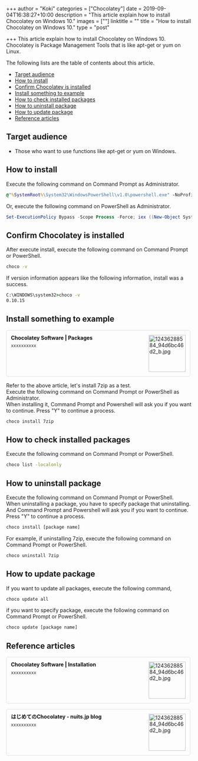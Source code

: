 +++
author = "Koki"
categories = ["Chocolatey"]
date = 2019-09-04T16:38:27+10:00
description = "This article explain how to install Chocolatey on Windows 10."
images = [""]
linktitle = ""
title = "How to install Chocolatey on Windows 10."
type = "post"

+++
This article explain how to install Chocolatey on Windows 10.  
Chocolatey is Package Management Tools that is like apt-get or yum on Linux.

The following lists are the table of contents about this article.

- <font color="#1111cc">[Target audience](#target-audience)</font>
- <font color="#1111cc">[How to install](#how-to-install)</font>
- <font color="#1111cc">[Confirm Chocolatey is installed](#confirm-chocolatey-is-installed)</font>
- <font color="#1111cc">[Install something to example](#install-something-to-example)</font>
- <font color="#1111cc">[How to check installed packages](#how-to-check-installed-packages)</font>
- <font color="#1111cc">[How to uninstall package](#how-to-uninstall-package)</font>
- <font color="#1111cc">[How to update package](#how-to-update-package)</font>
- <font color="#1111cc">[Reference articles](#reference-articles)</font>

## Target audience
- Those who want to use functions like apt-get or yum on Windows.


## How to install
Execute the following command on Command Prompt as Administrator.
```bat
@"%SystemRoot%\System32\WindowsPowerShell\v1.0\powershell.exe" -NoProfile -InputFormat None -ExecutionPolicy Bypass -Command "iex ((New-Object System.Net.WebClient).DownloadString('https://chocolatey.org/install.ps1'))" && SET "PATH=%PATH%;%ALLUSERSPROFILE%\chocolatey\bin"
```

Or, execute the following command on PowerShell as Administrator.
```powershell
Set-ExecutionPolicy Bypass -Scope Process -Force; iex ((New-Object System.Net.WebClient).DownloadString('https://chocolatey.org/install.ps1'))
```


## Confirm Chocolatey is installed
After execute install, execute the following command on Command Prompt or PowerShell.
```bat
choco -v
```
If version information appears like the following information, install was a success.
```bat
C:\WINDOWS\system32>choco -v
0.10.15
```


## Install something to example
<div class="blog-card" style="padding:12px;margin:15px 0;border:1px solid #ddd;word-wrap:break-word;max-width:474px;width:auto;border-radius:5px;"><div class="blog-card-thumbnail" style="float:right;"><a href="https://chocolatey.org/packages" class="blog-card-thumbnail-link" target="_blank"><img src="http://capture.heartrails.com/120x120/shorten?https://chocolatey.org/packages" class="blog-card-thumb-image wp-post-image" alt="12436288584_94d6bc46d2_b.jpg" style="width:100px;height:100px;"></a></div><div class="blog-card-content" style="margin-left:0;margin-right:110px;line-height:120%;"><div class="blog-card-title" style="margin-bottom:5px;"><a href="https://chocolatey.org/packages" class="blog-card-title-link" style="font-weight:bold;text-decoration:none;color:#111;" target="_blank">Chocolatey Software | Packages</a></div><div class="blog-card-excerpt" style="color:#333;font-size:90%;">xxxxxxxxxx</div></div><div class="blog-card-footer" style="font-size:70%;color:#777;margin-top:10px;clear:both;"><span class="blog-card-hatena"><a href="http://b.hatena.ne.jp/entry/https://chocolatey.org/packages" target="_blank"><img border="0" src="http://b.hatena.ne.jp/entry/image/https://chocolatey.org/packages" border="0" alt="" /></a></span></div></div>

Refer to the above article, let's install 7zip as a test.  
Execute the following command on Command Prompt or PowerShell as Administrator.  
When installing it, Command Prompt and Powershell will ask you if you want to continue. Press "Y" to continue a process.   
```powershell
choco install 7zip
```


## How to check installed packages
Execute the following command on Command Prompt or PowerShell.
```bat
choco list -localonly
``` 

## How to uninstall package
Execute the following command on Command Prompt or PowerShell.  
When uninstalling a package, you have to specify package that uninstalling.  
And Command Prompt and Powershell will ask you if you want to continue. Press "Y" to continue a process.
```bat
choco install [package name]
```  
For example, if uninstalling 7zip, execute the following command on Command Prompt or PowerShell.
```bat
choco uninstall 7zip
```  


## How to update package
If you want to update all packages, execute the following command,
```bat
choco update all
```
if you want to specify package, execute the following command on Command Prompt or PowerShell.
```bat
choco update [package name]
```


## Reference articles
<div class="blog-card" style="padding:12px;margin:15px 0;border:1px solid #ddd;word-wrap:break-word;max-width:474px;width:auto;border-radius:5px;"><div class="blog-card-thumbnail" style="float:right;"><a href="https://chocolatey.org/docs/installation" class="blog-card-thumbnail-link" target="_blank"><img src="http://capture.heartrails.com/120x120/shorten?https://chocolatey.org/docs/installation" class="blog-card-thumb-image wp-post-image" alt="12436288584_94d6bc46d2_b.jpg" style="width:100px;height:100px;"></a></div><div class="blog-card-content" style="margin-left:0;margin-right:110px;line-height:120%;"><div class="blog-card-title" style="margin-bottom:5px;"><a href="https://chocolatey.org/docs/installation" class="blog-card-title-link" style="font-weight:bold;text-decoration:none;color:#111;" target="_blank">Chocolatey Software | Installation</a></div><div class="blog-card-excerpt" style="color:#333;font-size:90%;">xxxxxxxxxx</div></div><div class="blog-card-footer" style="font-size:70%;color:#777;margin-top:10px;clear:both;"><span class="blog-card-hatena"><a href="http://b.hatena.ne.jp/entry/https://chocolatey.org/docs/installation" target="_blank"><img border="0" src="http://b.hatena.ne.jp/entry/image/https://chocolatey.org/docs/installation" border="0" alt="" /></a></span></div></div>
<div class="blog-card" style="padding:12px;margin:15px 0;border:1px solid #ddd;word-wrap:break-word;max-width:474px;width:auto;border-radius:5px;"><div class="blog-card-thumbnail" style="float:right;"><a href="https://www.nuits.jp/entry/hello-Chocolatey" class="blog-card-thumbnail-link" target="_blank"><img src="http://capture.heartrails.com/120x120/shorten?https://www.nuits.jp/entry/hello-Chocolatey" class="blog-card-thumb-image wp-post-image" alt="12436288584_94d6bc46d2_b.jpg" style="width:100px;height:100px;"></a></div><div class="blog-card-content" style="margin-left:0;margin-right:110px;line-height:120%;"><div class="blog-card-title" style="margin-bottom:5px;"><a href="https://www.nuits.jp/entry/hello-Chocolatey" class="blog-card-title-link" style="font-weight:bold;text-decoration:none;color:#111;" target="_blank">はじめてのChocolatey - nuits.jp blog</a></div><div class="blog-card-excerpt" style="color:#333;font-size:90%;">xxxxxxxxxx</div></div><div class="blog-card-footer" style="font-size:70%;color:#777;margin-top:10px;clear:both;"><span class="blog-card-hatena"><a href="http://b.hatena.ne.jp/entry/https://www.nuits.jp/entry/hello-Chocolatey" target="_blank"><img border="0" src="http://b.hatena.ne.jp/entry/image/https://www.nuits.jp/entry/hello-Chocolatey" border="0" alt="" /></a></span></div></div>
